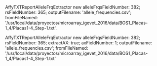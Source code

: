 AffyTXTReportAlleleFrqExtractor new
	alleleFrqsFieldNumber: 382;
	rsFieldNumber: 365;
	outputFilename: 'allele_frequencies.csv';
	fromFileNamed: '/usr/local/data/proyectos/microarray_igevet_2016/data/BOS1_Placas-1_4/Placas1-4_Step-1.txt'.

AffyTXTReportAlleleFrqExtractor new
	alleleFrqsFieldNumber: 382;
	rsFieldNumber: 365;
	extractAX: true;
	axFieldNumber: 1;
	outputFilename: 'allele_frequencies.csv';
	fromFileNamed: '/usr/local/data/proyectos/microarray_igevet_2016/data/BOS1_Placas-1_4/Placas1-4_Step-1.txt'
